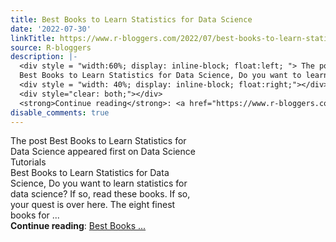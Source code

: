 ```yaml
---
title: Best Books to Learn Statistics for Data Science
date: '2022-07-30'
linkTitle: https://www.r-bloggers.com/2022/07/best-books-to-learn-statistics-for-data-science/
source: R-bloggers
description: |-
  <div style = "width:60%; display: inline-block; float:left; "> The post Best Books to Learn Statistics for Data Science appeared first on Data Science Tutorials<br />
  Best Books to Learn Statistics for Data Science, Do you want to learn statistics for data science? If so, read these books. If so, your quest is over here. The eight finest books for ...</div>
  <div style = "width: 40%; display: inline-block; float:right;"></div>
  <div style="clear: both;"></div>
  <strong>Continue reading</strong>: <a href="https://www.r-bloggers.com/2022/07/best-books-to-learn-statistics-for-data-science/">Best Books  ...
disable_comments: true
---
```

<div style = "width:60%; display: inline-block; float:left; "> The post Best Books to Learn Statistics for Data Science appeared first on Data Science Tutorials<br />
Best Books to Learn Statistics for Data Science, Do you want to learn statistics for data science? If so, read these books. If so, your quest is over here. The eight finest books for ...</div>
<div style = "width: 40%; display: inline-block; float:right;"></div>
<div style="clear: both;"></div>
<strong>Continue reading</strong>: <a href="https://www.r-bloggers.com/2022/07/best-books-to-learn-statistics-for-data-science/">Best Books  ...